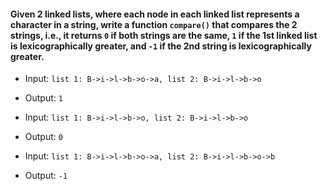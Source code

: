 #### Given 2 linked lists, where each node in each linked list represents a character in a string, write a function `compare()` that compares the 2 strings, i.e., it returns `0` if both strings are the same, `1` if the 1st linked list is lexicographically greater, and `-1` if the 2nd string is lexicographically greater.

  - Input: `list 1: B->i->l->b->o->a, list 2: B->i->l->b->o` 
  - Output: `1`

  - Input: `list 1: B->i->l->b->o, list 2: B->i->l->b->o`
  - Output: `0`

  - Input: `list 1: B->i->l->b->o->a, list 2: B->i->l->b->o->b` 
  - Output: `-1`
